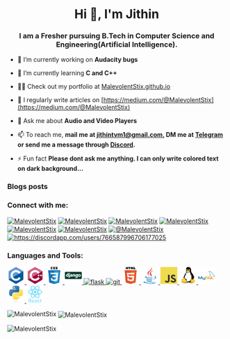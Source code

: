 <h1 align="center">Hi 👋, I'm Jithin</h1>
<h3 align="center">I am a Fresher pursuing B.Tech in Computer Science and Engineering(Artificial Intelligence).</h3>

- 🔭 I’m currently working on **Audacity bugs**

- 🌱 I’m currently learning **C and C++**

- 👨‍💻 Check out my portfolio at [MalevolentStix.github.io](https://MalevolentStix.github.io/)

- 📝 I regularly write articles on [https://medium.com/@MalevolentStix](https://medium.com/@MalevolentStix)

- 💬 Ask me about **Audio and Video Players**

- 📫 To reach me, **mail me at [jithintvm1@gmail.com](mailto:jithintvm1@gmail.com), DM me at [Telegram](http://t.me/MalevolentStix) or send me a message through [Discord](https://discord.com/users/766587996706177025).**

- ⚡ Fun fact **Please dont ask me anything. I can only write colored text on dark background...**

### Blogs posts
<!-- BLOG-POST-LIST:START -->
<!-- BLOG-POST-LIST:END -->

<h3 align="left">Connect with me:</h3>
<p align="left">
<a href="https://dev.to/MalevolentStix" target="blank"><img align="center" src="https://cdn.jsdelivr.net/npm/simple-icons@3.0.1/icons/dev-dot-to.svg" alt="MalevolentStix" height="30" width="40" /></a>
<a href="https://twitter.com/MalevolentStix" target="blank"><img align="center" src="https://cdn.jsdelivr.net/npm/simple-icons@3.0.1/icons/twitter.svg" alt="MalevolentStix" height="30" width="40" /></a>
<a href="https://linkedin.com/in/MalevolentStix" target="blank"><img align="center" src="https://cdn.jsdelivr.net/npm/simple-icons@3.0.1/icons/linkedin.svg" alt="MalevolentStix" height="30" width="40" /></a>
<a href="https://stackoverflow.com/users/MalevolentStix" target="blank"><img align="center" src="https://cdn.jsdelivr.net/npm/simple-icons@3.0.1/icons/stackoverflow.svg" alt="MalevolentStix" height="30" width="40" /></a>
<a href="https://fb.com/MalevolentStix" target="blank"><img align="center" src="https://cdn.jsdelivr.net/npm/simple-icons@3.0.1/icons/facebook.svg" alt="MalevolentStix" height="30" width="40" /></a>
<a href="https://instagram.com/_jithin._.john_" target="blank"><img align="center" src="https://cdn.jsdelivr.net/npm/simple-icons@3.0.1/icons/instagram.svg" alt="MalevolentStix" height="30" width="40" /></a>
<a href="https://medium.com/@MalevolentStix" target="blank"><img align="center" src="https://cdn.jsdelivr.net/npm/simple-icons@3.0.1/icons/medium.svg" alt="@MalevolentStix" height="30" width="40" /></a>
<a href="https://discord.gg/https://discordapp.com/users/766587996706177025" target="blank"><img align="center" src="https://cdn.jsdelivr.net/npm/simple-icons@3.0.1/icons/discord.svg" alt="https://discordapp.com/users/766587996706177025" height="30" width="40" /></a>
</p>

<h3 align="left">Languages and Tools:</h3>
<p align="left"> <a href="https://www.cprogramming.com/" target="_blank"> <img src="https://raw.githubusercontent.com/devicons/devicon/master/icons/c/c-original.svg" alt="c" width="40" height="40"/> </a> <a href="https://www.w3schools.com/cpp/" target="_blank"> <img src="https://raw.githubusercontent.com/devicons/devicon/master/icons/cplusplus/cplusplus-original.svg" alt="cplusplus" width="40" height="40"/> </a> <a href="https://www.w3schools.com/css/" target="_blank"> <img src="https://raw.githubusercontent.com/devicons/devicon/master/icons/css3/css3-original-wordmark.svg" alt="css3" width="40" height="40"/> </a> <a href="https://www.djangoproject.com/" target="_blank"> <img src="https://raw.githubusercontent.com/devicons/devicon/master/icons/django/django-original.svg" alt="django" width="40" height="40"/> </a> <a href="https://flask.palletsprojects.com/" target="_blank"> <img src="https://www.vectorlogo.zone/logos/pocoo_flask/pocoo_flask-icon.svg" alt="flask" width="40" height="40"/> </a> <a href="https://git-scm.com/" target="_blank"> <img src="https://www.vectorlogo.zone/logos/git-scm/git-scm-icon.svg" alt="git" width="40" height="40"/> </a> <a href="https://www.w3.org/html/" target="_blank"> <img src="https://raw.githubusercontent.com/devicons/devicon/master/icons/html5/html5-original-wordmark.svg" alt="html5" width="40" height="40"/> </a> <a href="https://www.java.com" target="_blank"> <img src="https://raw.githubusercontent.com/devicons/devicon/master/icons/java/java-original.svg" alt="java" width="40" height="40"/> </a> <a href="https://developer.mozilla.org/en-US/docs/Web/JavaScript" target="_blank"> <img src="https://raw.githubusercontent.com/devicons/devicon/master/icons/javascript/javascript-original.svg" alt="javascript" width="40" height="40"/> </a> <a href="https://www.linux.org/" target="_blank"> <img src="https://raw.githubusercontent.com/devicons/devicon/master/icons/linux/linux-original.svg" alt="linux" width="40" height="40"/> </a> <a href="https://www.mysql.com/" target="_blank"> <img src="https://raw.githubusercontent.com/devicons/devicon/master/icons/mysql/mysql-original-wordmark.svg" alt="mysql" width="40" height="40"/> </a> <a href="https://www.python.org" target="_blank"> <img src="https://raw.githubusercontent.com/devicons/devicon/master/icons/python/python-original.svg" alt="python" width="40" height="40"/> </a> <a href="https://reactjs.org/" target="_blank"> <img src="https://raw.githubusercontent.com/devicons/devicon/master/icons/react/react-original-wordmark.svg" alt="react" width="40" height="40"/> </a> </p>

<p><img align="left" src="https://github-readme-stats.vercel.app/api/top-langs?username=MalevolentStix&show_icons=true&locale=en&layout=compact" alt="MalevolentStix" /></p>

<p>&nbsp;<img align="center" height="170" width = "400" src="https://github-readme-stats.vercel.app/api?username=MalevolentStix&show_icons=true&theme=dracula&title_color=45ff38&text_color=ffffff&locale=en" alt="MalevolentStix" /></p>

<p><img align="center" height="200" width = "800" src="https://github-readme-streak-stats.herokuapp.com/?user=MalevolentStix&" alt="MalevolentStix" /></p>


